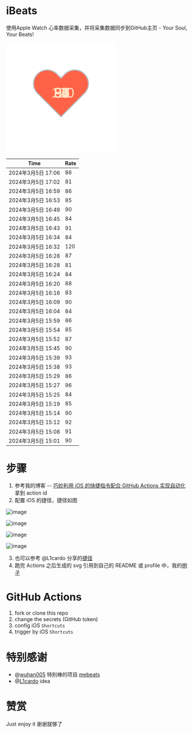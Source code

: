# iBeats
使用Apple Watch 心率数据采集，并将采集数据同步到GitHub主页 - Your Soul, Your Beats!

![](./files/heart.svg)

<!--START_SECTION:my_heart_rate-->
| Time | Rate | 
 | ---- | ---- | 
| 2024年3月5日 17:06 | 86 |
| 2024年3月5日 17:02 | 81 |
| 2024年3月5日 16:59 | 86 |
| 2024年3月5日 16:53 | 85 |
| 2024年3月5日 16:49 | 90 |
| 2024年3月5日 16:45 | 84 |
| 2024年3月5日 16:43 | 91 |
| 2024年3月5日 16:34 | 84 |
| 2024年3月5日 16:32 | 120 |
| 2024年3月5日 16:28 | 87 |
| 2024年3月5日 16:28 | 81 |
| 2024年3月5日 16:24 | 84 |
| 2024年3月5日 16:20 | 88 |
| 2024年3月5日 16:16 | 83 |
| 2024年3月5日 16:09 | 90 |
| 2024年3月5日 16:04 | 84 |
| 2024年3月5日 15:59 | 86 |
| 2024年3月5日 15:54 | 85 |
| 2024年3月5日 15:52 | 87 |
| 2024年3月5日 15:45 | 90 |
| 2024年3月5日 15:39 | 93 |
| 2024年3月5日 15:38 | 93 |
| 2024年3月5日 15:29 | 86 |
| 2024年3月5日 15:27 | 96 |
| 2024年3月5日 15:25 | 84 |
| 2024年3月5日 15:19 | 85 |
| 2024年3月5日 15:14 | 90 |
| 2024年3月5日 15:12 | 92 |
| 2024年3月5日 15:08 | 91 |
| 2024年3月5日 15:01 | 90 |

<!--END_SECTION:my_heart_rate-->

# 步骤
1. 参考我的博客 -- [巧妙利用 iOS 的快捷指令配合 GitHub Actions 实现自动化](https://github.com/yihong0618/gitblog/issues/198) 拿到 action id
2. 配置 iOS 的捷径，捷径如图

![image](https://user-images.githubusercontent.com/15976103/122154218-0db0b480-ce97-11eb-93bb-5aec07c558dc.png)

![image](https://user-images.githubusercontent.com/15976103/122154236-186b4980-ce97-11eb-8e4b-70551a0391ae.png)

![image](https://user-images.githubusercontent.com/15976103/122154268-2d47dd00-ce97-11eb-902e-3acf292265a9.png)

![image](https://user-images.githubusercontent.com/15976103/122174055-fa144680-ceb4-11eb-9be2-3eb83cd516f7.png)

3. 也可以参考 @L1cardo 分享的[捷径](https://www.icloud.com/shortcuts/6ab6047b459c41ad822ad6b94b1c03d4)
4. 跑完 Actions 之后生成的 svg 引用到自己的 README 或 profile 中，我的[例子](https://github.com/yihong0618) 

# GitHub Actions

1. fork or clone this repo
2. change the secrets (GitHub token)
3. config iOS `Shortcuts` 
4. trigger by iOS `Shortcuts`

# 特别感谢
- @[wuhan005](https://github.com/wuhan005) 特别棒的项目 [mebeats](https://github.com/wuhan005/mebeats)
- @[L1cardo](https://github.com/L1cardo) idea

# 赞赏
Just enjoy it
谢谢就够了
